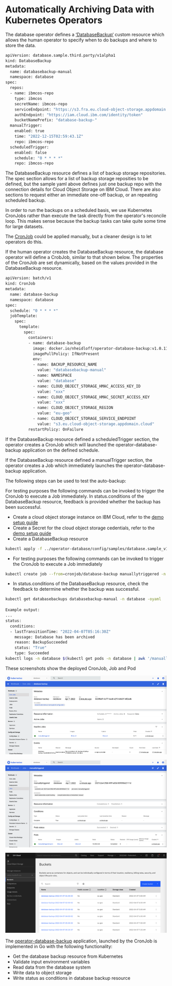 # Automatically Archiving Data with Kubernetes Operators

The database operator defines a [‘DatabaseBackup‘](https://github.com/IBM/operator-sample-go/blob/8ce338d65d2cc9f8db437e3aa635f94a45156922/operator-database/config/samples/database.sample_v1alpha1_databasebackup.yaml) custom resource which allows the human operator to specify when to do backups and where to store the data.

```sh
apiVersion: database.sample.third.party/v1alpha1
kind: DatabaseBackup
metadata:
  name: databasebackup-manual
  namespace: database
spec:
  repos:
  - name: ibmcos-repo
    type: ibmcos
    secretName: ibmcos-repo
    serviceEndpoint: "https://s3.fra.eu.cloud-object-storage.appdomain.cloud"
    authEndpoint: "https://iam.cloud.ibm.com/identity/token"
    bucketNamePrefix: "database-backup-"
  manualTrigger:
    enabled: true
    time: "2022-12-15T02:59:43.1Z"
    repo: ibmcos-repo
  scheduledTrigger:
    enabled: false
    schedule: "0 * * * *"
    repo: ibmcos-repo
```

The DatabaseBackup resource defines a list of backup storage repositories.  The spec section allows for a list of backup storage reposities to be defined, but the sample yaml above defines just one backup repo with the connection details for Cloud Object Storage on IBM Cloud.  There are also sections to request either an immediate one-off backup, or an repeating scheduled backup.

In order to run the backups on a scheduled basis, we use Kubernetes CronJobs rather than execute the task directly from the operator's reconcile loop. This makes sense because the backup tasks can take quite some time for large datasets.

The [CronJob](https://github.com/IBM/operator-sample-go/blob/8ce338d65d2cc9f8db437e3aa635f94a45156922/operator-database-backup/kubernetes/cronjob.yaml) could be applied manually, but a cleaner design is to let operators do this.

If the human operator creates the DatabaseBackup resource, the database operator will define a CrobJob, similar to that shown below.  The properties of the CronJob are set dynamically, based on the values provided in the DatabaseBackup resource.

```sh
apiVersion: batch/v1
kind: CronJob
metadata:
  name: database-backup
  namespace: database
spec:
  schedule: "0 * * * *"
  jobTemplate:
    spec:
      template:
        spec:
          containers:
          - name: database-backup
            image: docker.io/nheidloff/operator-database-backup:v1.0.117
            imagePullPolicy: IfNotPresent
            env:
            - name: BACKUP_RESOURCE_NAME
              value: "databasebackup-manual"
            - name: NAMESPACE
              value: "database"
            - name: CLOUD_OBJECT_STORAGE_HMAC_ACCESS_KEY_ID
              value: "xxx"
            - name: CLOUD_OBJECT_STORAGE_HMAC_SECRET_ACCESS_KEY
              value: "xxx"
            - name: CLOUD_OBJECT_STORAGE_REGION
              value: "eu-geo"
            - name: CLOUD_OBJECT_STORAGE_SERVICE_ENDPOINT
              value: "s3.eu.cloud-object-storage.appdomain.cloud"
          restartPolicy: OnFailure
```

If the DatabaseBackup resource defined a scheduledTrigger section, the operator creates a CronJob which will launched the operator-database-backup application on the defined schedule.

If the DatabaseBackup resource defined a manualTrigger section, the operator creates a Job which immediately launches the operator-database-backup application.

The following steps can be used to test the auto-backup:

For testing purposes the following commands can be invoked to trigger the CronJob to execute a Job immediately. In status.conditions of the DatabaseBackup resource, feedback is provided whether the backup has been successful.

* Create a cloud object storage instance on IBM Cloud, refer to the [demo setup guide](./demos-overview.md)
* Create a Secret for the cloud object storage cedentials, refer to the [demo setup guide](./demos-overview.md)
* Create a DatabaseBackup resource
```sh
kubectl apply -f ../operator-database/config/samples/database.sample_v1alpha1_databasebackup.yaml
```
* For testing purposes the following commands can be invoked to trigger the CronJob to execute a Job immediately
```sh
kubectl create job --from=cronjob/database-backup manuallytriggered -n database
```
* In status.conditions of the DatabaseBackup resource, check the feedback to determine whether the backup was successful.
```sh
kubectl get databasebackups databasebackup-manual -n database -oyaml

Example output:
...
status:
  conditions:
  - lastTransitionTime: "2022-04-07T05:16:30Z"
    message: Database has been archived
    reason: BackupSucceeded
    status: "True"
    type: Succeeded
kubectl logs -n database $(kubectl get pods -n database | awk '/manuallytriggered/ {print $1;exit}')

```

These screenshots show the deployed CronJob, Job and Pod

![Auto Archive 1](./images/auto-archive1.png)

![Auto Archive 2](./images/auto-archive2.png)

![Auto Archive 3](./images/auto-archive3.png)

<!-- ![Auto Archive 1](http://heidloff.net/wp-content/uploads/2022/04/auto-archive1.png)

![Auto Archive 2](http://heidloff.net/wp-content/uploads/2022/04/auto-archive2.png)

![Auto Archive 3](http://heidloff.net/wp-content/uploads/2022/04/auto-archive3.png) -->


The [operator-database-backup](https://github.com/IBM/operator-sample-go/tree/main/operator-database-backup) application, launched by the CronJob is implemented in Go with the following functionality:

* Get the database backup resource from Kubernetes
* Validate input environment variables
* Read data from the database system
* Write data to object storage
* Write status as conditions in database backup resource